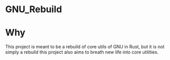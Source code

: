 # GNU_Rebuild


 # Why
 This project is meant to be a rebuild of core utils of GNU in Rust, but it is not simply a rebuild this project also aims to breath new life into core utilities. 
